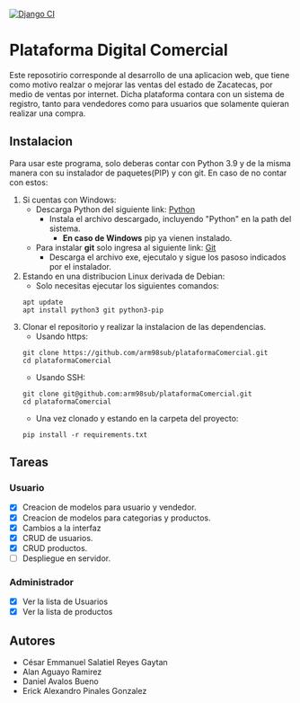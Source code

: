[![Django CI](https://github.com/arm98sub/plataformaComercial/actions/workflows/django.yml/badge.svg?branch=main)](https://github.com/arm98sub/plataformaComercial/actions/workflows/django.yml)

# Plataforma Digital Comercial

Este reposotirio corresponde al desarrollo de una aplicacion web, que tiene como motivo realzar o mejorar las ventas del estado de Zacatecas, por medio de ventas por internet.
Dicha plataforma contara con un sistema de registro, tanto para vendedores como para usuarios que solamente quieran realizar una compra.

## Instalacion 
Para usar este programa, solo deberas contar con Python 3.9 y de la misma manera con su instalador de paquetes(PIP) y con git.
En caso de no contar con estos:

1. Si cuentas con Windows:
    - Descarga Python del siguiente link: [Python](https://www.python.org/downloads/)
        - Instala el archivo descargado, incluyendo "Python" en la path del sistema.
            - **En caso de Windows** pip ya vienen instalado.
    - Para instalar **git** solo ingresa al siguiente link: [Git](https://git-scm.com/downloads)
        - Descarga el archivo exe, ejecutalo y sigue los pasoso indicados por el instalador.
2. Estando en una distribucion Linux derivada de Debian:
    - Solo necesitas ejecutar los siguientes comandos:
    ```
    apt update 
    apt install python3 git python3-pip
    ```
3. Clonar el repositorio y realizar la instalacion de las dependencias.
    - Usando https:
    ```
    git clone https://github.com/arm98sub/plataformaComercial.git
    cd plataformaComercial
    ```
    - Usando SSH:
    ``` 
    git clone git@github.com:arm98sub/plataformaComercial.git
    cd plataformaComercial
    ```
    - Una vez clonado y estando en la carpeta del proyecto:
    ```
    pip install -r requirements.txt
    ```

## Tareas
### Usuario
- [x] Creacion de modelos para usuario y vendedor.
- [x] Creacion de modelos para categorias y productos.
- [x] Cambios a la interfaz
- [x] CRUD de usuarios.
- [x] CRUD productos.
- [ ] Despliegue en servidor.

### Administrador
- [x] Ver la lista de Usuarios
- [x] Ver la lista de productos

## Autores

- César Emmanuel Salatiel Reyes Gaytan
- Alan Aguayo Ramirez 
- Daniel Avalos Bueno
- Erick Alexandro Pinales Gonzalez

